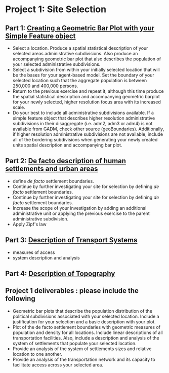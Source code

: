 # Project 1: Site Selection

## Part 1: [Creating a Geometric Bar Plot with your Simple Feature object](https://tyler-frazier.github.io/dsbook/describe.html#creating-a-geometric-bar-plot-with-your-simple-feature-object)

- Select a location. Produce a spatial statistical description of your selected areas administrative subdivisions. Also produce an accompanying geometric bar plot that also describes the population of your selected administrative subdivisions.
- Select a subdivision from within your initially selected location that will be the bases for your agent-based model.  Set the boundary of your selected location such that the aggregate population is between 250,000 and 400,000 persons.
- Return to the previous exercise and repeat it, although this time produce the spatial statistical description and accompanying geometric barplot for your newly selected, higher resolution focus area with its increased scale.
- Do your best to include all administrative subdivisions available.  If a simple feature object that describes higher resolution administrative subdivisions in their disaggregate (i.e. adm2, adm3 or adm4) is not available from GADM, check other source (geoBoundaries).  Additionally, if higher resolution administrative subdivisions are not available, include all of the bordering subdivisions when generating your newly created units spatial description and accompanying bar plot.

## Part 2: [De facto description of human settlements and urban areas](https://tyler-frazier.github.io/dsbook/defacto_descript.html)
- define *de facto* settlement boundaries.
- Continue by further investigating your site for selection by defining *de facto* settlement boundaries.
- Continue by further investigating your site for selection by defining *de facto* settlement boundaries.
- Increase the scope of your investigation by adding an additional administrative unit or applying the previous exercise to the parent administrative subdivision.
- Apply Zipf's law

## Part 3: [Description of Transport Systems](https://tyler-frazier.github.io/dsbook/transport_health.html)
- measures of access
- system description and analysis

## Part 4: [Description of Topography](https://tyler-frazier.github.io/dsbook/topography.html)

## Project 1 deliverables : please include the following
-  Geometric bar plots that describe the population distribution of the political subdivisions associated with your selected location.  Include a justification for your selection and a basic description with your plot.
-  Plot of the de facto settlement boundaries with geometric measures of population and density for all locations.  Include linear descriptions of all transportation facilities.  Also, include a description and analysis of the system of settlements that populate your selected location.
-  Provide an analysis of the system of settlements sizes and relative location to one another.
-  Provide an analysis of the transportation network and its capacity to facilitate access across your selected area.

